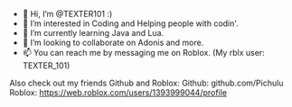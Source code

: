 - 👋 Hi, I’m @TEXTER101 :)
- 👀 I’m interested in Coding and Helping people with codin'.
- 🌱 I’m currently learning Java and Lua.
- 💞️ I’m looking to collaborate on Adonis and more.
- 📫 You can reach me by messaging me on Roblox. (My rblx user: TEXTER_101)

Also check out my friends Github and Roblox: Github: github.com/Pichulu Roblox: https://web.roblox.com/users/1393999044/profile
